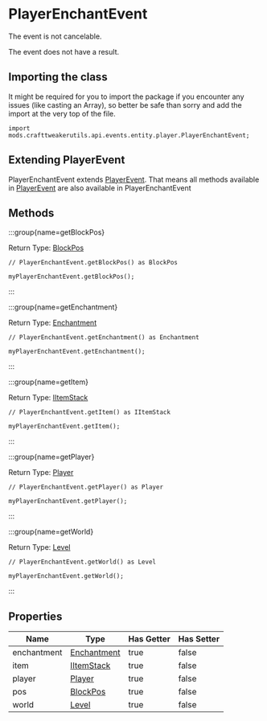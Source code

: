 # PlayerEnchantEvent

The event is not cancelable.

The event does not have a result.

## Importing the class

It might be required for you to import the package if you encounter any issues (like casting an Array), so better be safe than sorry and add the import at the very top of the file.
```zenscript
import mods.crafttweakerutils.api.events.entity.player.PlayerEnchantEvent;
```


## Extending PlayerEvent

PlayerEnchantEvent extends [PlayerEvent](/forge/api/event/entity/player/PlayerEvent). That means all methods available in [PlayerEvent](/forge/api/event/entity/player/PlayerEvent) are also available in PlayerEnchantEvent

## Methods

:::group{name=getBlockPos}

Return Type: [BlockPos](/vanilla/api/util/math/BlockPos)

```zenscript
// PlayerEnchantEvent.getBlockPos() as BlockPos

myPlayerEnchantEvent.getBlockPos();
```

:::

:::group{name=getEnchantment}

Return Type: [Enchantment](/vanilla/api/item/enchantment/Enchantment)

```zenscript
// PlayerEnchantEvent.getEnchantment() as Enchantment

myPlayerEnchantEvent.getEnchantment();
```

:::

:::group{name=getItem}

Return Type: [IItemStack](/vanilla/api/item/IItemStack)

```zenscript
// PlayerEnchantEvent.getItem() as IItemStack

myPlayerEnchantEvent.getItem();
```

:::

:::group{name=getPlayer}

Return Type: [Player](/mods/sixikutils/utils/entity/type/player/Player)

```zenscript
// PlayerEnchantEvent.getPlayer() as Player

myPlayerEnchantEvent.getPlayer();
```

:::

:::group{name=getWorld}

Return Type: [Level](/vanilla/api/world/Level)

```zenscript
// PlayerEnchantEvent.getWorld() as Level

myPlayerEnchantEvent.getWorld();
```

:::


## Properties

|    Name     |                            Type                            | Has Getter | Has Setter |
|-------------|------------------------------------------------------------|------------|------------|
| enchantment | [Enchantment](/vanilla/api/item/enchantment/Enchantment)   | true       | false      |
| item        | [IItemStack](/vanilla/api/item/IItemStack)                 | true       | false      |
| player      | [Player](/mods/sixikutils/utils/entity/type/player/Player) | true       | false      |
| pos         | [BlockPos](/vanilla/api/util/math/BlockPos)                | true       | false      |
| world       | [Level](/vanilla/api/world/Level)                          | true       | false      |

